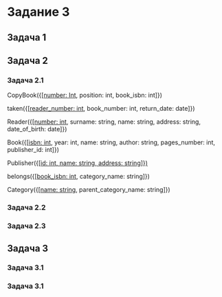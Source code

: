 # Задание 3
## Задача 1

## Задача 2
### Задача 2.1
CopyBook({[<ins>number: Int</ins>, position: int, book_isbn: int]})

taken({[<ins>reader_number: int</ins>, book_number: int</ins>, return_date: date]})

Reader({[<ins>number: int</ins>, surname: string, name: string, address: string, date_of_birth: date]})
  
Book({[<ins>isbn: int</ins>, year: int, name: string, author: string, pages_number: int, publisher_id: int]})
  
Publisher({[<ins>id:  int, name: string, address: string]})
  
belongs({[<ins>book_isbn: int</ins>, category_name: string</ins>]})
  
Category({[<ins>name: string</ins>, parent_category_name: string]})
### Задача 2.2
### Задача 2.3
## Задача 3
### Задача 3.1
### Задача 3.1
